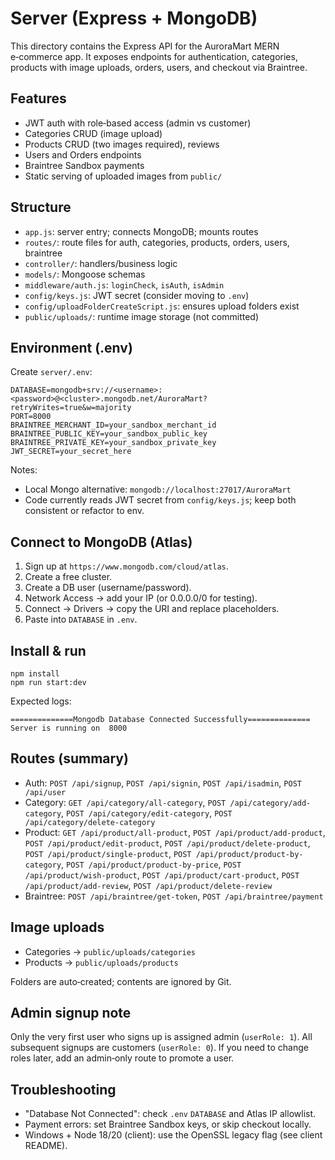 # Server (Express + MongoDB)

This directory contains the Express API for the AuroraMart MERN e‑commerce app. It exposes endpoints for authentication, categories, products with image uploads, orders, users, and checkout via Braintree.

## Features

- JWT auth with role‑based access (admin vs customer)
- Categories CRUD (image upload)
- Products CRUD (two images required), reviews
- Users and Orders endpoints
- Braintree Sandbox payments
- Static serving of uploaded images from `public/`

## Structure

- `app.js`: server entry; connects MongoDB; mounts routes
- `routes/`: route files for auth, categories, products, orders, users, braintree
- `controller/`: handlers/business logic
- `models/`: Mongoose schemas
- `middleware/auth.js`: `loginCheck`, `isAuth`, `isAdmin`
- `config/keys.js`: JWT secret (consider moving to `.env`)
- `config/uploadFolderCreateScript.js`: ensures upload folders exist
- `public/uploads/`: runtime image storage (not committed)

## Environment (.env)

Create `server/.env`:

```
DATABASE=mongodb+srv://<username>:<password>@<cluster>.mongodb.net/AuroraMart?retryWrites=true&w=majority
PORT=8000
BRAINTREE_MERCHANT_ID=your_sandbox_merchant_id
BRAINTREE_PUBLIC_KEY=your_sandbox_public_key
BRAINTREE_PRIVATE_KEY=your_sandbox_private_key
JWT_SECRET=your_secret_here
```

Notes:
- Local Mongo alternative: `mongodb://localhost:27017/AuroraMart`
- Code currently reads JWT secret from `config/keys.js`; keep both consistent or refactor to env.

## Connect to MongoDB (Atlas)

1. Sign up at `https://www.mongodb.com/cloud/atlas`.
2. Create a free cluster.
3. Create a DB user (username/password).
4. Network Access → add your IP (or 0.0.0.0/0 for testing).
5. Connect → Drivers → copy the URI and replace placeholders.
6. Paste into `DATABASE` in `.env`.

## Install & run

```
npm install
npm run start:dev
```

Expected logs:

```
==============Mongodb Database Connected Successfully==============
Server is running on  8000
```

## Routes (summary)

- Auth: `POST /api/signup`, `POST /api/signin`, `POST /api/isadmin`, `POST /api/user`
- Category: `GET /api/category/all-category`, `POST /api/category/add-category`, `POST /api/category/edit-category`, `POST /api/category/delete-category`
- Product: `GET /api/product/all-product`, `POST /api/product/add-product`, `POST /api/product/edit-product`, `POST /api/product/delete-product`, `POST /api/product/single-product`, `POST /api/product/product-by-category`, `POST /api/product/product-by-price`, `POST /api/product/wish-product`, `POST /api/product/cart-product`, `POST /api/product/add-review`, `POST /api/product/delete-review`
- Braintree: `POST /api/braintree/get-token`, `POST /api/braintree/payment`

## Image uploads

- Categories → `public/uploads/categories`
- Products → `public/uploads/products`

Folders are auto‑created; contents are ignored by Git.

## Admin signup note

Only the very first user who signs up is assigned admin (`userRole: 1`). All subsequent signups are customers (`userRole: 0`). If you need to change roles later, add an admin‑only route to promote a user.

## Troubleshooting

- "Database Not Connected": check `.env` `DATABASE` and Atlas IP allowlist.
- Payment errors: set Braintree Sandbox keys, or skip checkout locally.
- Windows + Node 18/20 (client): use the OpenSSL legacy flag (see client README).
